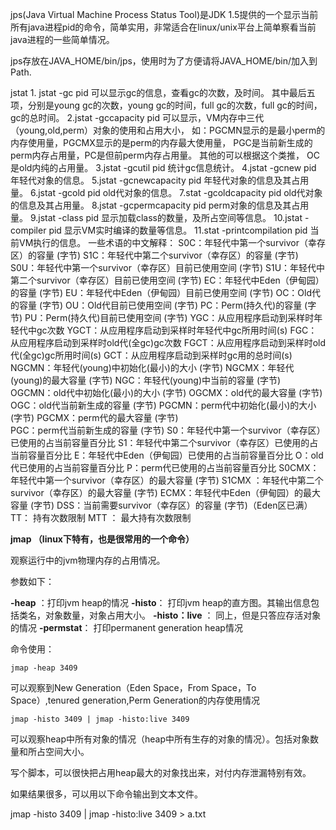 jps(Java Virtual Machine Process Status Tool)是JDK 1.5提供的一个显示当前所有java进程pid的命令，简单实用，非常适合在linux/unix平台上简单察看当前java进程的一些简单情况。

jps存放在JAVA_HOME/bin/jps，使用时为了方便请将JAVA_HOME/bin/加入到Path.

 

 

jstat 
       1. jstat -gc pid 
            可以显示gc的信息，查看gc的次数，及时间。 
            其中最后五项，分别是young gc的次数，young gc的时间，full gc的次数，full gc的时间，gc的总时间。 
      2.jstat -gccapacity pid 
            可以显示，VM内存中三代（young,old,perm）对象的使用和占用大小， 
            如：PGCMN显示的是最小perm的内存使用量，PGCMX显示的是perm的内存最大使用量， 
            PGC是当前新生成的perm内存占用量，PC是但前perm内存占用量。 
            其他的可以根据这个类推， OC是old内纯的占用量。 
     3.jstat -gcutil pid 
            统计gc信息统计。 
     4.jstat -gcnew pid 
           年轻代对象的信息。 
     5.jstat -gcnewcapacity pid 
           年轻代对象的信息及其占用量。 
     6.jstat -gcold pid 
          old代对象的信息。 
     7.stat -gcoldcapacity pid 
          old代对象的信息及其占用量。 
     8.jstat -gcpermcapacity pid 
          perm对象的信息及其占用量。 
     9.jstat -class pid 
          显示加载class的数量，及所占空间等信息。 
     10.jstat -compiler pid 
          显示VM实时编译的数量等信息。 
     11.stat -printcompilation pid 
          当前VM执行的信息。 
        一些术语的中文解释： 
         S0C：年轻代中第一个survivor（幸存区）的容量 (字节) 
         S1C：年轻代中第二个survivor（幸存区）的容量 (字节) 
         S0U：年轻代中第一个survivor（幸存区）目前已使用空间 (字节) 
         S1U：年轻代中第二个survivor（幸存区）目前已使用空间 (字节) 
         EC：年轻代中Eden（伊甸园）的容量 (字节) 
         EU：年轻代中Eden（伊甸园）目前已使用空间 (字节) 
         OC：Old代的容量 (字节) 
         OU：Old代目前已使用空间 (字节) 
         PC：Perm(持久代)的容量 (字节) 
         PU：Perm(持久代)目前已使用空间 (字节) 
         YGC：从应用程序启动到采样时年轻代中gc次数 
         YGCT：从应用程序启动到采样时年轻代中gc所用时间(s) 
         FGC：从应用程序启动到采样时old代(全gc)gc次数 
         FGCT：从应用程序启动到采样时old代(全gc)gc所用时间(s) 
         GCT：从应用程序启动到采样时gc用的总时间(s) 
         NGCMN：年轻代(young)中初始化(最小)的大小 (字节) 
         NGCMX：年轻代(young)的最大容量 (字节) 
         NGC：年轻代(young)中当前的容量 (字节) 
         OGCMN：old代中初始化(最小)的大小 (字节) 
         OGCMX：old代的最大容量 (字节) 
         OGC：old代当前新生成的容量 (字节) 
         PGCMN：perm代中初始化(最小)的大小 (字节) 
         PGCMX：perm代的最大容量 (字节)   
         PGC：perm代当前新生成的容量 (字节) 
         S0：年轻代中第一个survivor（幸存区）已使用的占当前容量百分比 
         S1：年轻代中第二个survivor（幸存区）已使用的占当前容量百分比 
         E：年轻代中Eden（伊甸园）已使用的占当前容量百分比 
         O：old代已使用的占当前容量百分比 
         P：perm代已使用的占当前容量百分比 
         S0CMX：年轻代中第一个survivor（幸存区）的最大容量 (字节) 
         S1CMX ：年轻代中第二个survivor（幸存区）的最大容量 (字节) 
         ECMX：年轻代中Eden（伊甸园）的最大容量 (字节) 
         DSS：当前需要survivor（幸存区）的容量 (字节)（Eden区已满） 
         TT： 持有次数限制 
         MTT ： 最大持有次数限制 



**jmap （linux下特有，也是很常用的一个命令）**

观察运行中的jvm物理内存的占用情况。

参数如下：

**-heap** ：打印jvm heap的情况
**-histo**： 打印jvm heap的直方图。其输出信息包括类名，对象数量，对象占用大小。
**-histo：live** ： 同上，但是只答应存活对象的情况
**-permstat**： 打印permanent generation heap情况

命令使用：

```
jmap -heap 3409
```

可以观察到New Generation（Eden Space，From Space，To Space）,tenured generation,Perm Generation的内存使用情况

 

```
jmap -histo 3409 | jmap -histo:live 3409
```

可以观察heap中所有对象的情况（heap中所有生存的对象的情况）。包括对象数量和所占空间大小。

 

写个脚本，可以很快把占用heap最大的对象找出来，对付内存泄漏特别有效。

如果结果很多，可以用以下命令输出到文本文件。

jmap -histo 3409 | jmap -histo:live 3409 > a.txt